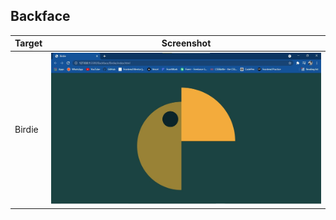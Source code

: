 ## Backface

| Target    | Screenshot                                   |
| --------- | -------------------------------------------- |
| Birdie | ![birdie.jpg](./Birdie/birdie.jpg)     |